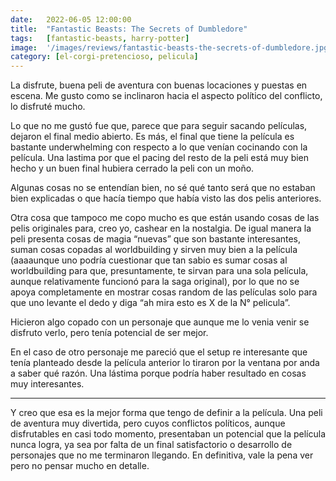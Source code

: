 ```yaml
---
date:   2022-06-05 12:00:00
title:  "Fantastic Beasts: The Secrets of Dumbledore"
tags:   [fantastic-beasts, harry-potter]
image:  '/images/reviews/fantastic-beasts-the-secrets-of-dumbledore.jpg'
category: [el-corgi-pretencioso, pelicula]
---
```

La disfrute, buena peli de aventura con buenas locaciones y puestas en escena. Me gusto como se inclinaron hacia el aspecto político del conflicto, lo disfruté mucho.

Lo que no me gustó fue que, parece que para seguir sacando películas, dejaron el final medio abierto. Es más, el final que tiene la película es bastante underwhelming con respecto a lo que venían cocinando con la película. Una lastima por que el pacing del resto de la peli está muy bien hecho y un buen final hubiera cerrado la peli con un moño.

Algunas cosas no se entendían bien, no sé qué tanto será que no estaban bien explicadas o que hacía tiempo que había visto las dos pelis anteriores.

Otra cosa que tampoco me copo mucho es que están usando cosas de las pelis originales para, creo yo, cashear en la nostalgia. De igual manera la peli presenta cosas de magia “nuevas” que son bastante interesantes, suman cosas copadas al worldbuilding y sirven muy bien a la película (aaaaunque uno podría cuestionar que tan sabio es sumar cosas al worldbuilding para que, presuntamente, te sirvan para una sola película, aunque relativamente funcionó para la saga original), por lo que no se apoya completamente en mostrar cosas random de las películas solo para que uno levante el dedo y diga “ah mira esto es X de la N° pelicula”.

Hicieron algo copado con un personaje que aunque me lo venia venir se disfruto verlo, pero tenía potencial de ser mejor.

En el caso de otro personaje me pareció que el setup re interesante que tenía planteado desde la película anterior lo tiraron por la ventana por anda a saber qué razón. Una lástima porque podría haber resultado en cosas muy interesantes.

<hr>

Y creo que esa es la mejor forma que tengo de definir a la película. Una peli de aventura muy divertida, pero cuyos conflictos políticos, aunque disfrutables en casi todo momento, presentaban un potencial que la película nunca logra, ya sea por falta de un final satisfactorio o desarrollo de personajes que no me terminaron llegando. En definitiva, vale la pena ver pero no pensar mucho en detalle.